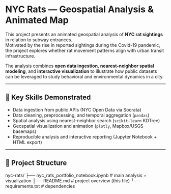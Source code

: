 # NYC Rats — Geospatial Analysis & Animated Map

This project presents an animated geospatial analysis of **NYC rat sightings** in relation to subway entrances.  
Motivated by the rise in reported sightings during the Covid-19 pandemic, the project explores whether rat movement patterns align with urban transit infrastructure.  

The analysis combines **open data ingestion**, **nearest-neighbor spatial modeling**, and **interactive visualization** to illustrate how public datasets can be leveraged to study behavioral and environmental dynamics in a city.

---

## 🔑 Key Skills Demonstrated
- Data ingestion from public APIs (NYC Open Data via Socrata)  
- Data cleaning, preprocessing, and temporal aggregation (`pandas`)  
- Spatial analysis using nearest-neighbor search (`scikit-learn` KDTree)  
- Geospatial visualization and animation (`plotly`, Mapbox/USGS basemaps)  
- Reproducible analysis and interactive reporting (Jupyter Notebook + HTML export)  

---

## 📂 Project Structure
nyc-rats/
├── nyc_rats_portfolio_notebook.ipynb # main analysis + visualization
├── README.md # project overview (this file)
└── requirements.txt # dependencies
